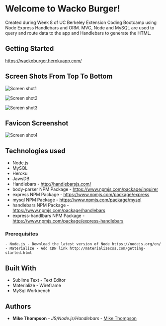 # Welcome to Wacko Burger!

Created during Week 8 of UC Berkeley Extension Coding Bootcamp using Node Express Handlebars and ORM. MVC, Node and MySQL are used to query and route data to the app and Handlebars to generate the HTML.

## Getting Started
https://wackoburger.herokuapp.com/
## Screen Shots From Top To Bottom

![Screen shot1](https://github.com/mict2000/burger/public/assets/images/burger1.jpg)


![Screen shot2](https://github.com/mict2000/burger/public/assets/images/burger2.jpg)


![Screen shot3](https://github.com/mict2000/burger/public/assets/images/burger3.jpg)

## Favicon Screenshot
![Screen shot4](https://github.com/mict2000/burger/public/assets/images/favicon1.jpg)

## Technologies used
- Node.js
- MySQL
- Heroku
- JawsDB
- Handlebars - http://handlebarsjs.com/
- body-parser NPM Package - https://www.npmjs.com/package/inquirer
- express NPM Package - https://www.npmjs.com/package/express
- mysql NPM Package - https://www.npmjs.com/package/mysql
- handlebars NPM Package - https://www.npmjs.com/package/handlebars
- express-handlbars NPM Package - https://www.npmjs.com/package/express-handlebars

### Prerequisites

```
- Node.js - Download the latest version of Node https://nodejs.org/en/
- Materialize - Add CDN link http://materializecss.com/getting-started.html
```

## Built With

* Sublime Text - Text Editor
* Materialize - Wireframe
* MySql Workbench

## Authors

* **Mike Thompson** - *JS/Node.js/Handlebars* - [Mike Thompson](https://github.com/mict2000/burger)
